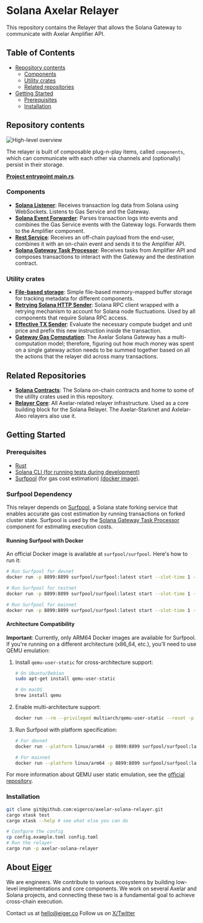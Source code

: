 # Solana Axelar Relayer

This repository contains the Relayer that allows the Solana Gateway to communicate with Axelar Amplifier API.

## Table of Contents

- [Repository contents](#repository-contents)
  - [Components](#components)
  - [Utility crates](#utility-crates)
  - [Related repositories](#related-repositories)
- [Getting Started](#getting-started)
  - [Prerequisites](#prerequisites)
  - [Installation](#installation)

## Repository contents

![High-level overview](https://github.com/user-attachments/assets/c2403e07-b1c1-417e-a926-963554a69f9a)

The relayer is built of composable plug-n-play items, called `components`, which can communicate with each other via channels and (optionally) persist in their storage.

[**Project entrypoint main.rs**](crates/solana-axelar-relayer).

### Components
- [**Solana Listener**](crates/solana-listener): Receives transaction log data from Solana using WebSockets. Listens to Gas Service and the Gateway.
- [**Solana Event Forwarder**](crates/solana-event-forwarder): Parses transaction logs into events and combines the Gas Service events with the Gateway logs. Forwards them to the Amplifier component.
- [**Rest Service**](crates/rest-service): Receives an off-chain payload from the end-user, combines it with an on-chain event and sends it to the Amplifier API.
- [**Solana Gateway Task Processor**](crates/solana-gateway-task-processor): Receives tasks from Amplifier API and composes transactions to interact with the Gateway and the destination contract.

### Utility crates
- [**File-based storage**](crates/file-based-storage): Simple file-based memory-mapped buffer storage for tracking metadata for different components.
- [**Retrying Solana HTTP Sender**](crates/retrying-solana-http-sender): Solana RPC client wrapped with a retrying mechanism to account for Solana node fluctuations. Used by all components that require Solana RPC access.
- [**Effective TX Sender**](crates/effective-tx-sender): Evaluate the necessary compute budget and unit price and prefix this new instruction inside the transaction.
- [**Gateway Gas Computation**](crates/gateway-gas-computation): The Axelar Solana Gateway has a multi-computation model; therefore, figuring out how much money was spent on a single gateway action needs to be summed together based on all the actions that the relayer did across many transactions.


## Related Repositories

- [**Solana Contracts**](https://github.com/eigerco/solana-axelar): The Solana on-chain contracts and home to some of the utillty crates used in this repository.
- [**Relayer Core**](https://github.com/eigerco/axelar-relayer-core): All Axelar-related relayer infrastructure. Used as a core building block for the Solana Relayer. The Axelar-Starknet and Axlelar-Aleo relayers also use it.

## Getting Started

### Prerequisites

- [Rust](https://www.rust-lang.org/tools/install)
- [Solana CLI (for running tests during development)](https://solana.com/docs/intro/installation)
- [Surfpool](https://github.com/txtx/surfpool) (for gas cost estimation) [(docker image)](https://hub.docker.com/r/surfpool/surfpool).

### Surfpool Dependency

This relayer depends on [Surfpool](https://hub.docker.com/r/surfpool/surfpool), a Solana state forking service that enables accurate gas cost estimation by running transactions on forked cluster state. Surfpool is used by the [Solana Gateway Task Processor](crates/solana-gateway-task-processor) component for estimating execution costs.

#### Running Surfpool with Docker

An official Docker image is available at `surfpool/surfpool`. Here's how to run it:

```bash
# Run Surfpool for devnet
docker run -p 8899:8899 surfpool/surfpool:latest start --slot-time 1 --no-tui -n devnet

# Run Surfpool for testnet
docker run -p 8899:8899 surfpool/surfpool:latest start --slot-time 1 --no-tui -n testnet

# Run Surfpool for mainnet
docker run -p 8899:8899 surfpool/surfpool:latest start --slot-time 1 --no-tui -n mainnet
```

#### Architecture Compatibility

**Important**: Currently, only ARM64 Docker images are available for Surfpool. If you're running on a different architecture (x86_64, etc.), you'll need to use QEMU emulation:

1. Install `qemu-user-static` for cross-architecture support:
   ```bash
   # On Ubuntu/Debian
   sudo apt-get install qemu-user-static

   # On macOS
   brew install qemu
   ```

2. Enable multi-architecture support:
   ```bash
   docker run --rm --privileged multiarch/qemu-user-static --reset -p yes
   ```

3. Run Surfpool with platform specification:
   ```bash
   # For devnet
   docker run --platform linux/arm64 -p 8899:8899 surfpool/surfpool:latest start --slot-time 1 --no-tui -n devnet

   # For mainnet
   docker run --platform linux/arm64 -p 8899:8899 surfpool/surfpool:latest start --slot-time 1 --no-tui -n mainnet
   ```

For more information about QEMU user static emulation, see the [official repository](https://github.com/multiarch/qemu-user-static).

### Installation

```bash
git clone git@github.com:eigerco/axelar-solana-relayer.git
cargo xtask test
cargo xtask --help # see what else you can do

# Confgure the config
cp config.example.toml config.toml
# Run the relayer
cargo run -p axelar-solana-relayer
```

## About [Eiger](https://www.eiger.co)

We are engineers. We contribute to various ecosystems by building low-level implementations and core components. We work on several Axelar and Solana projects, and connecting these two is a fundamental goal to achieve cross-chain execution.

Contact us at hello@eiger.co
Follow us on [X/Twitter](https://x.com/eiger_co)
